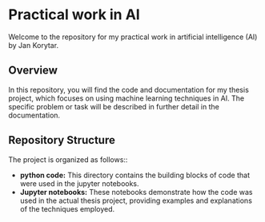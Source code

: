 # Practical work in AI 
Welcome to the repository for my practical work in artificial intelligence (AI) by Jan Korytar.
## Overview 
In this repository, you will find the code and documentation for my thesis project, which focuses on using machine learning techniques in AI. The specific problem or task will be described in further detail in the documentation.
## Repository Structure
The project is organized as follows::
* **python code:** This directory contains the building blocks of code that were used in the jupyter notebooks. 
* **Jupyter notebooks:** These notebooks demonstrate how the code was used in the actual thesis project, providing examples and explanations of the techniques employed.
